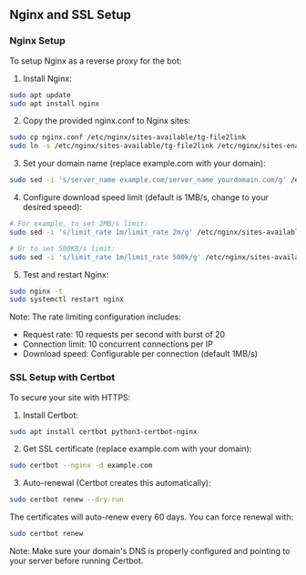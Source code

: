 ## Nginx and SSL Setup

### Nginx Setup
To setup Nginx as a reverse proxy for the bot:

1. Install Nginx:
```bash
sudo apt update
sudo apt install nginx
```

2. Copy the provided nginx.conf to Nginx sites:
```bash
sudo cp nginx.conf /etc/nginx/sites-available/tg-file2link
sudo ln -s /etc/nginx/sites-available/tg-file2link /etc/nginx/sites-enabled/
```

3. Set your domain name (replace example.com with your domain):
```bash
sudo sed -i 's/server_name example.com/server_name yourdomain.com/g' /etc/nginx/sites-available/tg-file2link
```

4. Configure download speed limit (default is 1MB/s, change to your desired speed):
```bash
# For example, to set 2MB/s limit:
sudo sed -i 's/limit_rate 1m/limit_rate 2m/g' /etc/nginx/sites-available/tg-file2link

# Or to set 500KB/s limit:
sudo sed -i 's/limit_rate 1m/limit_rate 500k/g' /etc/nginx/sites-available/tg-file2link
```

5. Test and restart Nginx:
```bash
sudo nginx -t
sudo systemctl restart nginx
```

Note: The rate limiting configuration includes:
- Request rate: 10 requests per second with burst of 20
- Connection limit: 10 concurrent connections per IP
- Download speed: Configurable per connection (default 1MB/s)

### SSL Setup with Certbot

To secure your site with HTTPS:

1. Install Certbot:
```bash
sudo apt install certbot python3-certbot-nginx
```

2. Get SSL certificate (replace example.com with your domain):
```bash
sudo certbot --nginx -d example.com
```

3. Auto-renewal (Certbot creates this automatically):
```bash
sudo certbot renew --dry-run
```

The certificates will auto-renew every 60 days. You can force renewal with:
```bash
sudo certbot renew
```

Note: Make sure your domain's DNS is properly configured and pointing to your server before running Certbot.
